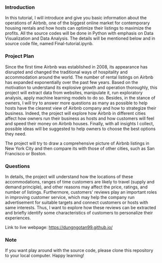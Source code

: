 ### Introduction
In this tutorial, I will introduce and give you basic information about the operations of Airbnb, one of the biggest online market for contemporary housing rentals and how hosts can optimize their listings to maximize the profits. All the source codes will be done in Python with emphasis on Data Visualization and Data Analysis. The details will be mentioned below and in source code file, named Final-tutorial.ipynb.

### Project Plan
Since the first time Airbnb was established in 2008, its appearance has disrupted and changed the traditional ways of hospitality and accommodation around the world. The number of rental listings on Airbnb has expanded exponentially over the past few years. Based on the motivation to understand its explosive growth and operation thoroughly, this project will extract data from websites, manipulate it, run exploratory analysis, apply machine learning models to do so. Besides, in the stance of owners, I will try to answer more questions as many as possible to help hosts have the clearest view of Airbnb company and how to strategize their business. Indeed, the project will explore how Airbnb in different cities affect how owners run their business as hosts and how customers will feel and speed their money on Airbnb houses. Finally, with all insights I collect, possible ideas will be suggested to help owners to choose the best options they need.

The project will try to draw a comprehensive picture of Airbnb listings in New York City and then compare its with those of other cities, such as San Francisco or Boston.

### Questions
In details, the project will understand how the locations of these accommodations, ranges of time customers are likely to travel (supply and demand principle), and other reasons may affect the price, ratings, and number of listings. Furthermore, customers' reviews play an important roles in improving customer service, which may help the company run advertisement for suitable targets and connect customers or hosts with same interests. Thus, I want to explore how these reviews can be extracted and briefly identify some characteristics of customers to personalize their experiences.

Link to live webpage: https://dungngotan99.github.io/

### Note
If you want play around with the source code, please clone this repository to your local computer. Happy learning!
